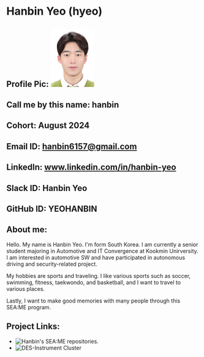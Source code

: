 # Hanbin Yeo (hyeo)
## Profile Pic: ![My Photo](photo_hanbin.jpg)
## Call me by this name: hanbin
## Cohort: August 2024
## Email ID: hanbin6157@gmail.com
## LinkedIn: www.linkedin.com/in/hanbin-yeo
## Slack ID: Hanbin Yeo
## GitHub ID: YEOHANBIN
## About me: 
Hello. My name is Hanbin Yeo. I'm form South Korea. I am currently a senior student majoring in Automotive and IT Convergence at Kookmin Unirversity. I am interested in automotive SW and have participated in autonomous driving and security-related project.

My hobbies are sports and traveling. I like various sports such as soccer, swimming, fitness, taekwondo, and basketball, and I want to travel to various places.

Lastly, I want to make good memories with many people through this SEA:ME program.
## Project Links:
- ![Hanbin's SEA:ME repositories.](https://github.com/YEOHANBIN/SEA-ME-Students.git)
- ![DES-Instrument Cluster](https://github.com/Instrument-Cluster-Team7/DES_Instrument-Cluster-Team7.git)
